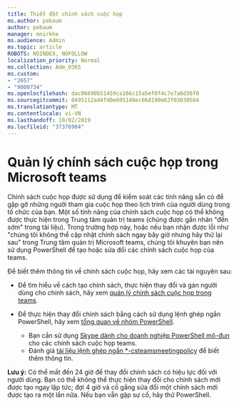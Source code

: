 ```yaml
---
title: Thiết đặt chính sách cuộc họp
ms.author: pebaum
author: pebaum
manager: mnirkhe
ms.audience: Admin
ms.topic: article
ROBOTS: NOINDEX, NOFOLLOW
localization_priority: Normal
ms.collection: Adm_O365
ms.custom:
- "2657"
- "9000734"
ms.openlocfilehash: dac06690b51459ca166c15a5ef0f4c7e7a6d36f0
ms.sourcegitcommit: 0495112ad4fd0e695140ec66d190e62f03030584
ms.translationtype: MT
ms.contentlocale: vi-VN
ms.lasthandoff: 10/02/2019
ms.locfileid: "37376904"
---
```

# <a name="manage-meeting-policies-in-microsoft-teams"></a>Quản lý chính sách cuộc họp trong Microsoft teams

Chính sách cuộc họp được sử dụng để kiểm soát các tính năng sẵn có để gặp gỡ những người tham gia cuộc họp theo lịch trình của người dùng trong tổ chức của bạn. Một số tính năng của chính sách cuộc họp có thể không được thực hiện trong Trung tâm quản trị teams (chúng được gắn nhãn "đến sớm" trong tài liệu). Trong trường hợp này, hoặc nếu bạn nhận được lỗi như "chúng tôi không thể cập nhật chính sách ngay bây giờ nhưng hãy thử lại sau" trong Trung tâm quản trị Microsoft teams, chúng tôi khuyên bạn nên sử dụng PowerShell để tạo hoặc sửa đổi các chính sách cuộc họp của teams. 

Để biết thêm thông tin về chính sách cuộc họp, hãy xem các tài nguyên sau:

- Để tìm hiểu về cách tạo chính sách, thực hiện thay đổi và gán người dùng cho chính sách, hãy xem [quản lý chính sách cuộc họp trong teams](https://docs.microsoft.com/en-us/microsoftteams/meeting-policies-in-teams).

- Để thực hiện thay đổi chính sách bằng cách sử dụng lệnh ghép ngắn PowerShell, hãy xem [tổng quan về nhóm PowerShell](https://docs.microsoft.com/microsoftteams/teams-powershell-overview). 
    - Bạn cần sử dụng [Skype dành cho doanh nghiệp PowerShell mô-đun](https://www.microsoft.com/download/details.aspx?id=39366) cho các chính sách cuộc họp teams. 
    - Đánh giá [tài liệu lệnh ghép ngắn *-csteamsmeetingpolicy](https://docs.microsoft.com/search/?search=CsTeamsMeetingPolicy&view=skype-ps) để biết thêm thông tin.

**Lưu ý:** Có thể mất đến 24 giờ để thay đổi chính sách có hiệu lực đối với người dùng. Bạn có thể không thể thực hiện thay đổi cho chính sách mới được tạo ngay lập tức; đợi 4 giờ và cố gắng sửa đổi một chính sách mới được tạo ra một lần nữa. Nếu bạn vẫn gặp sự cố, hãy thử PowerShell.  